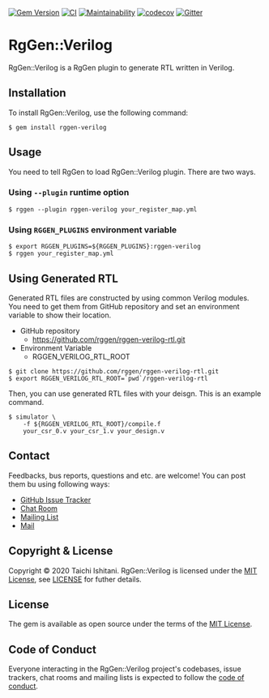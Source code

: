 [![Gem Version](https://badge.fury.io/rb/rggen-verilog.svg)](https://badge.fury.io/rb/rggen-verilog)
[![CI](https://github.com/rggen/rggen-verilog/workflows/CI/badge.svg)](https://github.com/rggen/rggen-verilog/actions?query=workflow%3ACI)
[![Maintainability](https://api.codeclimate.com/v1/badges/7a4090f4a7c21d29036c/maintainability)](https://codeclimate.com/github/rggen/rggen-verilog/maintainability)
[![codecov](https://codecov.io/gh/rggen/rggen-verilog/branch/master/graph/badge.svg)](https://codecov.io/gh/rggen/rggen-verilog)
[![Gitter](https://badges.gitter.im/rggen/rggen.svg)](https://gitter.im/rggen/rggen?utm_source=badge&utm_medium=badge&utm_campaign=pr-badge)

# RgGen::Verilog

RgGen::Verilog is a RgGen plugin to generate RTL written in Verilog.

## Installation

To install RgGen::Verilog, use the following command:

```
$ gem install rggen-verilog
```

## Usage

You need to tell RgGen to load RgGen::Verilog plugin. There are two ways.

### Using `--plugin` runtime option

```
$ rggen --plugin rggen-verilog your_register_map.yml
```

### Using `RGGEN_PLUGINS` environment variable

```
$ export RGGEN_PLUGINS=${RGGEN_PLUGINS}:rggen-verilog
$ rggen your_register_map.yml
```

## Using Generated RTL

Generated RTL files are constructed by using common Verilog modules.
You need to get them from GitHub repository and set an environment variable to show their location.

* GitHub repository
    * https://github.com/rggen/rggen-verilog-rtl.git
* Environment Variable
    * RGGEN_VERILOG_RTL_ROOT

```
$ git clone https://github.com/rggen/rggen-verilog-rtl.git
$ export RGGEN_VERILOG_RTL_ROOT=`pwd`/rggen-verilog-rtl
```

Then, you can use generated RTL files with your deisgn. This is an example command.

```
$ simulator \
    -f ${RGGEN_VERILOG_RTL_ROOT}/compile.f
    your_csr_0.v your_csr_1.v your_design.v
```

## Contact

Feedbacks, bus reports, questions and etc. are welcome! You can post them bu using following ways:

* [GitHub Issue Tracker](https://github.com/rggen/rggen-verilog/issues)
* [Chat Room](https://gitter.im/rggen/rggen)
* [Mailing List](https://groups.google.com/d/forum/rggen)
* [Mail](mailto:rggen@googlegroups.com)

## Copyright & License

Copyright &copy; 2020 Taichi Ishitani. RgGen::Verilog is licensed under the [MIT License](https://opensource.org/licenses/MIT), see [LICENSE](LICENSE) for futher details.

## License

The gem is available as open source under the terms of the [MIT License](https://opensource.org/licenses/MIT).

## Code of Conduct

Everyone interacting in the RgGen::Verilog project's codebases, issue trackers, chat rooms and mailing lists is expected to follow the [code of conduct](https://github.com/rggen/rggen-verilog/blob/master/CODE_OF_CONDUCT.md).
